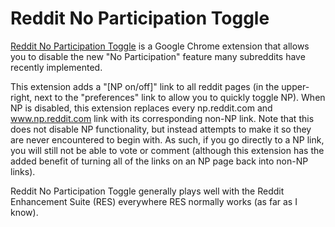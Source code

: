 # Reddit No Participation Toggle

[Reddit No Participation Toggle](https://chrome.google.com/webstore/detail/reddit-no-participation-t/kbggmcnpaopajfmhojfogfcbgdmnbann) is a Google Chrome extension that allows you to disable the new "No Participation" feature many subreddits have recently implemented.

This extension adds a "[NP on/off]" link to all reddit pages (in the upper-
right, next to the "preferences" link to allow you to quickly toggle NP). When NP
is disabled, this extension replaces every np.reddit.com and www.np.reddit.com link
with its corresponding non-NP link. Note that this does not disable NP functionality, but
instead attempts to make it so they are never encountered to begin with. As such,
if you go directly to a NP link, you will still not be able to vote or comment (although
this extension has the added benefit of turning all of the links on an NP page back into non-NP links).

Reddit No Participation Toggle generally plays well with the Reddit Enhancement Suite 
(RES) everywhere RES normally works (as far as I know).

